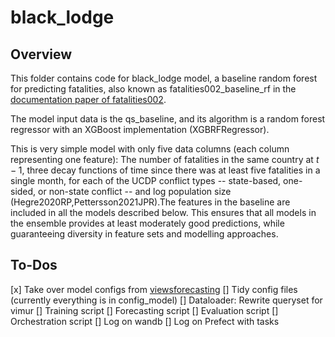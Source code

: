 # black_lodge
## Overview
This folder contains code for black_lodge model, a baseline random forest for predicting fatalities, also known as fatalities002_baseline_rf in the [documentation paper of fatalities002](https://viewsforecasting.org/wp-content/uploads/VIEWS_documentation_models_Fatalities002.pdf).

The model input data is the qs_baseline, and its algorithm is a random forest regressor with an XGBoost implementation (XGBRFRegressor). 

This is very simple model with only five data columns (each column representing one feature): The number of fatalities in the same country at $t-1$, three decay functions of time since there was at least five fatalities in a single month, for each of the UCDP conflict types -- state-based, one-sided, or non-state conflict -- and log population size (Hegre2020RP,Pettersson2021JPR).The features in the baseline are included in all the models described below. This ensures that all models in the ensemble provides at least moderately good predictions, while guaranteeing diversity in feature sets and modelling approaches.

## To-Dos
[x] Take over model configs from [viewsforecasting](https://github.com/prio-data/viewsforecasting/blob/4dbc2cd2b6edb3169fc585f7dbb868b65fab0e2c/SystemUpdates/ModelDefinitions.py#L36)
[] Tidy config files (currently everything is in config_model)
[] Dataloader: Rewrite queryset for vimur
[] Training script
[] Forecasting script
[] Evaluation script
[] Orchestration script
[] Log on wandb
[] Log on Prefect with tasks